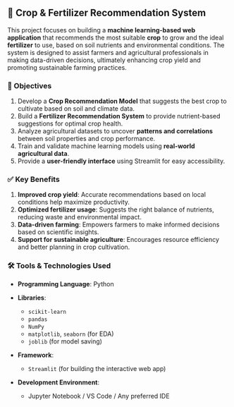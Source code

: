 
## 🌾 Crop & Fertilizer Recommendation System

This project focuses on building a **machine learning-based web application** that recommends the most suitable **crop** to grow and the ideal **fertilizer** to use, based on soil nutrients and environmental conditions. The system is designed to assist farmers and agricultural professionals in making data-driven decisions, ultimately enhancing crop yield and promoting sustainable farming practices.


### 🎯 Objectives

1. Develop a **Crop Recommendation Model** that suggests the best crop to cultivate based on soil and climate data.
2. Build a **Fertilizer Recommendation System** to provide nutrient-based suggestions for optimal crop health.
3. Analyze agricultural datasets to uncover **patterns and correlations** between soil properties and crop performance.
4. Train and validate machine learning models using **real-world agricultural data**.
5. Provide a **user-friendly interface** using Streamlit for easy accessibility.


### ✅ Key Benefits

1. **Improved crop yield**: Accurate recommendations based on local conditions help maximize productivity.
2. **Optimized fertilizer usage**: Suggests the right balance of nutrients, reducing waste and environmental impact.
3. **Data-driven farming**: Empowers farmers to make informed decisions based on scientific insights.
4. **Support for sustainable agriculture**: Encourages resource efficiency and better planning in crop cultivation.


### 🛠️ Tools & Technologies Used

* **Programming Language**: Python
* **Libraries**:

  * `scikit-learn`
  * `pandas`
  * `NumPy`
  * `matplotlib`, `seaborn` (for EDA)
  * `joblib` (for model saving)
* **Framework**:

  * `Streamlit` (for building the interactive web app)
* **Development Environment**:

  * Jupyter Notebook / VS Code / Any preferred IDE

